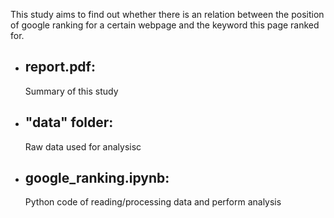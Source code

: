 This study aims  to find out whether there is an relation between the position of google ranking for a certain webpage and the keyword this page ranked for. 

- ## report.pdf:
	Summary of this study
- ## "data" folder:
	Raw data used for analysisc
- ## google_ranking.ipynb: 
	Python code of reading/processing data and perform analysis



